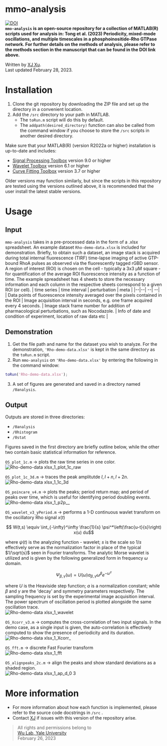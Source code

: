 # mmo-analysis

[![DOI](https://zenodo.org/badge/doi/Tong2023paperlink.svg)](https://www.biorxiv.org/content/10.1101/2023.05.22.541800v1) <br/>
**`mmo-analysis` is an open-source repository for a collection of MATLAB(R) scripts used for analysis in: Tong et al. (2023) Periodicity, mixed-mode oscillations, and multiple timescales in a phosphoinositide-Rho GTPase network. For further details on the methods of analysis, please refer to the methods section in the manuscript that can be found in the DOI link above.** <br/>

Written by [XJ Xu](https://github.com/xj-xu).<br/>
Last updated February 28, 2023.

Installation
============

1. Clone the git repository by downloading the ZIP file and set up the directory in a convenient location.
2. Add the `/src` directory to your path in MATLAB.
    - The `toRun.m` script will do this by default.
    - The `addpath(desired_directory)` function can also be called from the command window if you choose to store the `/src`  scripts in another desired directory.

Make sure that your MATLAB(R) (version R2022a or higher) installation is up-to-date and includes:

* [Signal Processing Toolbox](https://www.mathworks.com/products/signal.html) version 9.0 or higher
* [Wavelet Toolbox](https://www.mathworks.com/products/wavelet.html) version 6.1 or higher
* [Curve Fitting Toolbox](https://www.mathworks.com/products/curvefitting.html) version 3.7 or higher

Older versions may function similarly, but since the scripts in this repository are tested using the versions outlined above, it is recommended that the user install the latest stable versions.

Usage
=====
Input
------
`mmo-analysis` takes in a pre-processed data in the form of a .xlsx spreadsheet. An example dataset `Rho-demo-data.xlsx` is included for demonstration. Briefly, to obtain such a dataset, an image stack is acquired during total internal fluorescence (TIRF) time-lapse imaging of active GTP-bound RhoA pulses as observed via the fluorescently tagged rGBD sensor. A region of interest (ROI) is chosen on the cell - typically a 3x3 &mu;M square - for quantification of the average ROI fluorescence intensity as a function of time. The example spreadsheet has 4 sheets to store the necessary information and each column in the respective sheets correspond to a given ROI (or cell).
| time series | time interval | perturbation | meta |
|--|--| --| --|
| Data points of fluorescence intensity averaged over the pixels contained in the ROI | Image acquisition interval in seconds, e.g. one frame acquired every 4 seconds. | Image stack frame number for addition of pharmacological perturbations, such as Nocodazole. |  Info of date and condition of experiment, location of raw data etc  |

Demonstration
------
  1. Get the file path and name for the dataset you wish to analyze. For the demonstration, `'Rho-demo-data.xlsx'` is kept in the same directory as the `toRun.m` script.
  2. Run `mmo-analysis` on `'Rho-demo-data.xlsx'` by entering the following in the command window:
```matlab
toRun('Rho-demo-data.xlsx');
```
 3. A set of figures are generated and saved in a directory named `/0analysis`. 

Output
------
Outputs are stored in three directories: 
- `/0analysis`
- `/0histogram`
- `/0stat`

Figures saved in the first directory are briefly outline below, while the other two contain basic statistical information for reference. <br/>

`OS_plot_1c.m` &rarr; plots the raw time series in one color. <br/>
![Rho-demo-data xlsx_1_plot_1c_raw](https://user-images.githubusercontent.com/33842377/221711043-b4c2473d-0141-4f4c-9a9f-0e297de8d258.png)

`OS_plot_1c_3d.m` &rarr; traces the peak amplitutde $I, I+n, I+2n$. <br/>
![Rho-demo-data xlsx_1_1c_3d](https://user-images.githubusercontent.com/33842377/221984463-7c972a18-40a1-4081-91cf-f1d7cbf4d496.png)

`OS_poincare_v4.m` &rarr; plots the peaks; period return map; and period of peaks over time, which is useful for identifying period doubling events. <br/>
![Rho-demo-data xlsx_1_p2p__](https://user-images.githubusercontent.com/33842377/221711369-da72219b-0f61-4ba8-b19f-aaf07ff8330b.png)

`OS_wavelet_v3_yPeriod.m` &rarr; performs a 1-D continuous wavlet transform on the oscillatory Rho signal $x(t)$ <br/>

$$ W(t,s) \equiv \int_{-\infty}^\infty \frac{1}{s} \psi^*\left(\frac{u-t}{s}\right) x(u) du$$

where $\psi(t)$ is the analyzing function - wavelet; $s$ is the scale so $1/s$ effectively serve as the normalization factor in place of the typical $1/\sqrt{s}$ seen in Fourier transforms. The analytic Morse wavelet is utilized and is given by the following generalized form in frequency $\omega$ domain. <br/>

$$ \Psi_{\beta,\gamma}(\omega) = U(\omega) a_{\beta,\gamma} \omega^\beta e^{-\omega^\gamma} $$

where $U$ is the Heaviside step function; $a$ is a normalization constant; while $\beta$ and $\gamma$ are the 'decay' and symmetry parameters respectively. The sampling frequency is set by the experimental image acquisition interval. The power spectrum of oscillation period is plotted alongside the same oscillation trace. <br/>
![Rho-demo-data xlsx_1_wavelet](https://user-images.githubusercontent.com/33842377/221984199-98a97417-a08f-4d71-aba6-a60478e30f03.png)

`OS_Xcorr_v3.m` &rarr; computes the cross-correlation of two input signals. In the demo case, as a single input is given, the auto-correlation is effectively computed to show the presence of periodicity and its duration. <br/>
![Rho-demo-data xlsx_1_Xcorr_](https://user-images.githubusercontent.com/33842377/222005955-05a211a5-f672-4643-b131-aa3f05222176.png)

`OS_fft.m` &rarr; discrete Fast Fourier transform <br/>
![Rho-demo-data xlsx_1_fft](https://user-images.githubusercontent.com/33842377/222254493-d0df7513-fb81-4035-9af7-d7e5377506a5.png)

`OS_alignpeaks_2c.m` &rarr; align the peaks and show standard deviations as a shaded region. <br/>
![Rho-demo-data xlsx_1_ap_d_0 3](https://user-images.githubusercontent.com/33842377/222254572-fe75c5f9-9d76-491d-b0a2-b351c197cd0d.png)


More information
================
* For more information about how each function is implemented, please refer to the source code docstrings in  `/src` . 
* Contact [XJ](xj.xu@yale.edu) if issues with this version of the repository arise.
> All rights and permissions belong to <br/>
> [Wu Lab, Yale University](https://medicine.yale.edu/lab/wu/) <br/>
> February 26, 2023

